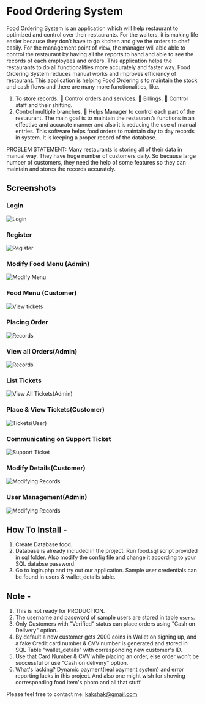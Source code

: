 # Food Ordering System

Food Ordering System is an application which will help restaurant to optimized and control over their restaurants. For the waiters, it is making life easier because they don’t have to go kitchen and give the orders to chef easily. For the management point of view, the manager will able able to control the restaurant by having all the reports to hand and able to see the records of each employees and orders. This application helps the restaurants to do all functionalities more accurately and faster way. Food Ordering System reduces manual works and improves efficiency of restaurant. This application is helping Food Ordering s to maintain the stock and cash flows and there are many more functionalities, like. 

1. To store records.  Control orders and services.  Billings.  Control staff and their shifting. 
2. Control multiple branches.  Helps Manager to control each part of the restaurant. The main goal is to maintain the restaurant’s functions in an effective and accurate manner and also it is reducing the use of manual entries. This software helps food orders to maintain day to day records in system. It is keeping a proper record of the database.

PROBLEM STATEMENT: Many restaurants is storing all of their data in manual way. They have huge number of customers daily. So because large number of customers, they need the help of some features so they can maintain and stores the records accurately. 
## Screenshots
### Login
![Login](https://image.prntscr.com/image/aY4ghnqETTWc8w6RRqcSOw.jpg)
### Register
![Register](https://image.prntscr.com/image/B67umVCPSae_38Gfenxlbw.jpg)
### Modify Food Menu (Admin)
![Modify Menu](https://image.prntscr.com/image/bAoF4lB7THOSZ-9zI5eXzg.jpg)
### Food Menu (Customer)
![View tickets](https://image.prntscr.com/image/dEVkeAVhRxWbxCu_uNB5ew.jpg)
### Placing Order
![Records](https://image.prntscr.com/image/QSWkwRmNSkOnL9TrrfkpJA.jpg)
### View all Orders(Admin)
![Records](https://image.prntscr.com/image/QsUxzm5nTRatVyt5PY-xNg.jpg)
### List Tickets
![View All Tickets(Admin)](https://image.prntscr.com/image/8cr_-H4wRQC3HxOVBQseFA.jpg)
### Place & View Tickets(Customer)
![Tickets(User)](https://image.prntscr.com/image/M_VIy9bRQCe9eYFsn4AWUA.jpg)
### Communicating on Support Ticket
![Support Ticket](https://image.prntscr.com/image/aR7kQo5AQpSa_Y3kU3SDcA.jpg)
### Modify Details(Customer)
![Modifying Records](https://image.prntscr.com/image/sXogBp55SMahRleBIv7Plg.jpg)
### User Management(Admin)
![Modifying Records](https://image.prntscr.com/image/St11KReLQVOXHctcmsHY-g.jpg)


How To Install -
---------

1. Create Database food.
2. Database is already included in the project. Run food.sql script provided in sql folder. Also modify the config file and change it according to your SQL databse password.
3. Go to login.php and try out our application. Sample user credentials can be found in users & wallet_details table.

Note -
---------
1. This is not ready for PRODUCTION.
2. The username and password of sample users are stored in table `users`.
3. Only Customers with "Verified" status can place orders using "Cash on Delivery" option.
4. By default a new customer gets 2000 coins in Wallet on signing up, and a fake Credit card number & CVV number is generated and stored in SQL Table "wallet_details" with corresponding new customer's ID.
5. Use that Card Number & CVV while placing an order, else order won't be successful or use "Cash on delivery" option.
6. What's lacking? Dynamic payment(real payment system) and error reporting lacks in this project. And also one might wish for showing corresponding food item's photo and all that stuff.


Please feel free to contact me: kakshak@gmail.com

